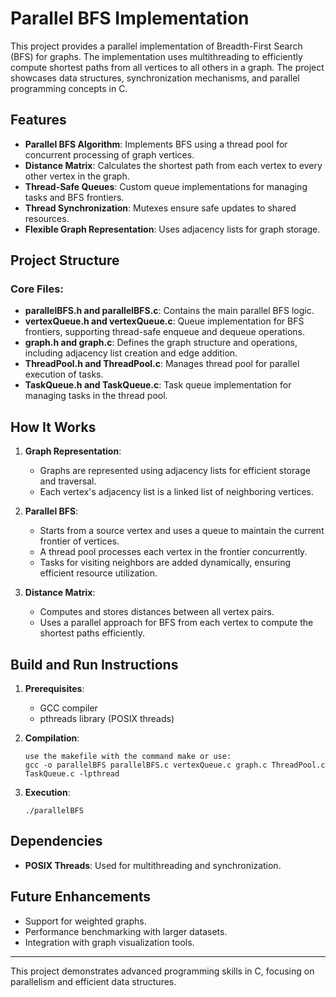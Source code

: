 
# Parallel BFS Implementation

This project provides a parallel implementation of Breadth-First Search (BFS) for graphs. The implementation uses multithreading to efficiently compute shortest paths from all vertices to all others in a graph. The project showcases data structures, synchronization mechanisms, and parallel programming concepts in C.

## Features
- **Parallel BFS Algorithm**: Implements BFS using a thread pool for concurrent processing of graph vertices.
- **Distance Matrix**: Calculates the shortest path from each vertex to every other vertex in the graph.
- **Thread-Safe Queues**: Custom queue implementations for managing tasks and BFS frontiers.
- **Thread Synchronization**: Mutexes ensure safe updates to shared resources.
- **Flexible Graph Representation**: Uses adjacency lists for graph storage.

## Project Structure
### Core Files:
- **parallelBFS.h and parallelBFS.c**: Contains the main parallel BFS logic.
- **vertexQueue.h and vertexQueue.c**: Queue implementation for BFS frontiers, supporting thread-safe enqueue and dequeue operations.
- **graph.h and graph.c**: Defines the graph structure and operations, including adjacency list creation and edge addition.
- **ThreadPool.h and ThreadPool.c**: Manages thread pool for parallel execution of tasks.
- **TaskQueue.h and TaskQueue.c**: Task queue implementation for managing tasks in the thread pool.

## How It Works
1. **Graph Representation**:
   - Graphs are represented using adjacency lists for efficient storage and traversal.
   - Each vertex's adjacency list is a linked list of neighboring vertices.

2. **Parallel BFS**:
   - Starts from a source vertex and uses a queue to maintain the current frontier of vertices.
   - A thread pool processes each vertex in the frontier concurrently.
   - Tasks for visiting neighbors are added dynamically, ensuring efficient resource utilization.

3. **Distance Matrix**:
   - Computes and stores distances between all vertex pairs.
   - Uses a parallel approach for BFS from each vertex to compute the shortest paths efficiently.

## Build and Run Instructions
1. **Prerequisites**:
   - GCC compiler
   - pthreads library (POSIX threads)

2. **Compilation**:
   ```
   use the makefile with the command make or use:
   gcc -o parallelBFS parallelBFS.c vertexQueue.c graph.c ThreadPool.c TaskQueue.c -lpthread
   ```

3. **Execution**:
   ```
   ./parallelBFS
   ```

## Dependencies
- **POSIX Threads**: Used for multithreading and synchronization.

## Future Enhancements
- Support for weighted graphs.
- Performance benchmarking with larger datasets.
- Integration with graph visualization tools.

---

This project demonstrates advanced programming skills in C, focusing on parallelism and efficient data structures.
